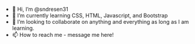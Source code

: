 - 👋 Hi, I’m @sndresen31
- 🌱 I’m currently learning CSS, HTML, Javascript, and Bootstrap
- 💞️ I’m looking to collaborate on anything and everything as long as I am learning.
- 📫 How to reach me - message me here!

<!---
sndresen31/sndresen31 is a ✨ special ✨ repository because its `README.md` (this file) appears on your GitHub profile.
You can click the Preview link to take a look at your changes.
--->
